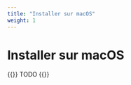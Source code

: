 ```yaml
---
title: "Installer sur macOS"
weight: 1
---
```


# Installer sur macOS

{{<hint danger>}}
TODO
{{</hint>}}
